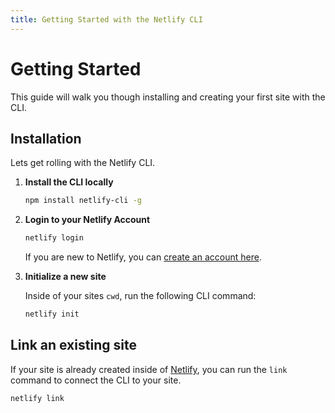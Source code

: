 ```yaml
---
title: Getting Started with the Netlify CLI
---
```


# Getting Started

This guide will walk you though installing and creating your first site with the CLI.

## Installation

Lets get rolling with the Netlify CLI.

1. **Install the CLI locally**

    ```bash
    npm install netlify-cli -g
    ```

2. **Login to your Netlify Account**

    ```bash
    netlify login
    ```

    If you are new to Netlify, you can [create an account here](https://app.netlify.com/).


3. **Initialize a new site**

    Inside of your sites `cwd`, run the following CLI command:

    ```bash
    netlify init
    ```


## Link an existing site

If your site is already created inside of [Netlify](https://app.netlify.com/), you can run the `link` command to connect the CLI to your site.

```bash
netlify link
```
